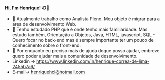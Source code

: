 #### Hi, I'm Henrique! :D👋


- 🔭 Atualmente trabalho como Analista Pleno. Meu objeto é migrar para a area de desenvolvimento Web.
- 🌱 Tenho estudado PHP que é onde tenho mais familiaridade. Mas estudo também, Orientação a Objetos, Java, HTML, javascript, SQL - Quero focar no back-end mas é sempre importante ter um pouco de conhecimento sobre o front-end.
- 👯 Por enquanto eu preciso mais de ajuda doque posso ajudar, embreve quero poder ajudar mais a comunidade de desenvolvimento.
- Linkedin -> https://www.linkedin.com/in/henrique-correa-de-lima-2455b7a6/
- E-mail-> henriquehcl@hotmail.com


